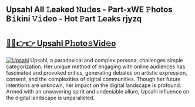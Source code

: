 ## Upsahl All 𝙻eaked 𝙽u𝚍es - Part-xWE 𝙿hotos B𝚒kini 𝚅𝚒deo - Hot 𝙿art 𝙻eaks rjyzq

# <h2><a href="http://ld1jcxr.urlbe.top/?page=Upsahl">🔗🔗👉👉 Upsahl P𝚑oto𝚜Vid𝚎o</a></h2>

[![Upsahl](https://i.imgur.com/eBuTRDB.gif)](http://ld1jcxr.urlbe.top/?page=Upsahl)
Upsahl, a paradoxical and complex persona, challenges simple categorization. Her unique method of engaging with online audiences has fascinated and provoked critics, generating debates on artistic expression, consent, and the complexities of digital communities. Though her future intentions are unknown, her impact on the digital landscape is profound. Armed with an unwavering spirit and undeniable allure, Upsahl influence on the digital landscape is unparalleled.
